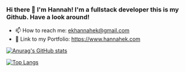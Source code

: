 ### Hi there 👋 I'm Hannah! I'm a fullstack developer this is my Github. Have a look around!

- 📫 How to reach me: ekhannahek@gmail.com 
- :notebook_with_decorative_cover: Link to my Portfolio: https://www.hannahek.com

[![Anurag's GitHub stats](https://github-readme-stats.vercel.app/api?username=Nahnahke&show_icons=true&theme=aura_dark)](https://github.com/anuraghazra/github-readme-stats)

[![Top Langs](https://github-readme-stats.vercel.app/api/top-langs/?username=Nahnahke&show_icons=true&theme=aura_dark)](https://github.com/anuraghazra/github-readme-stats)
